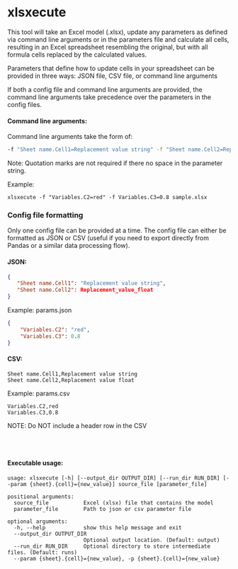 # xlsxecute

This tool will take an Excel model (.xlsx), update any parameters as defined via command line arguments or in the parameters file and calculate all cells, resulting in an Excel spreadsheet resembling the original, but with all formula cells replaced by the calculated values.

Parameters that define how to update cells in your spreadsheet can be provided in three ways: 
JSON file, CSV file, or command line arguments

If both a config file and command line arguments are provided, the command line arguments take precedence over the parameters in the config files.

#### Command line arguments:

Command line arguments take the form of:
```bash
-f "Sheet name.Cell1=Replacement value string" -f "Sheet name.Cell2=Replacement_value_float"
```
Note: Quotation marks are not required if there no space in the parameter string.

Example:
```
xlsxecute -f "Variables.C2=red" -f Variables.C3=0.8 sample.xlsx
```

### Config file formatting

Only one config file can be provided at a time. The config file can either be formatted as JSON or CSV (useful if you need to export directly from Pandas or a similar data processing flow).

#### JSON:
```json
{
   "Sheet name.Cell1": "Replacement value string",
   "Sheet name.Cell2": Replacement_value_float
}
```

Example: params.json
```json
{
    "Variables.C2": "red",
    "Variables.C3": 0.8
}
```


#### CSV:
```csv
Sheet name.Cell1,Replacement value string
Sheet name.Cell2,Replacement value float
```

Example: params.csv
```csv
Variables.C2,red
Variables.C3,0.8
```

NOTE: Do NOT include a header row in the CSV

<br/>
<br/>


#### Executable usage:

```
usage: xlsxecute [-h] [--output_dir OUTPUT_DIR] [--run_dir RUN_DIR] [--param {sheet}.{cell}={new_value}] source_file [parameter_file]

positional arguments:
  source_file           Excel (xlsx) file that contains the model
  parameter_file        Path to json or csv parameter file

optional arguments:
  -h, --help            show this help message and exit
  --output_dir OUTPUT_DIR
                        Optional output location. (Default: output)
  --run_dir RUN_DIR     Optional directory to store intermediate files. (Default: runs)
  --param {sheet}.{cell}={new_value}, -p {sheet}.{cell}={new_value}
```

